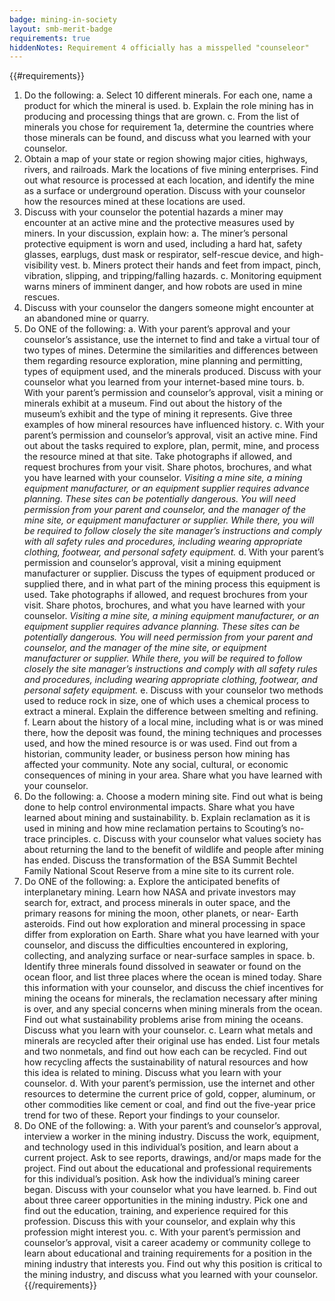 ```yaml
---
badge: mining-in-society
layout: smb-merit-badge
requirements: true
hiddenNotes: Requirement 4 officially has a misspelled "counseleor"
---
```


{{#requirements}}
1. Do the following:
    a. Select 10 different minerals. For each one, name a product for which the mineral is used.
    b. Explain the role mining has in producing and processing things that are grown.
    c. From the list of minerals you chose for requirement 1a, determine the countries where those minerals can be found, and discuss what you learned with your counselor.
2. Obtain a map of your state or region showing major cities, highways, rivers, and railroads. Mark the locations of five mining enterprises. Find out what resource is processed at each location, and identify the mine as a surface or underground operation. Discuss with your counselor how the resources mined at these locations are used.
3. Discuss with your counselor the potential hazards a miner may encounter at an active mine and the protective measures used by miners. In your discussion, explain how:
    a. The miner’s personal protective equipment is worn and used, including a hard hat, safety glasses, earplugs, dust mask or respirator, self-rescue device, and high-visibility vest.
    b. Miners protect their hands and feet from impact, pinch, vibration, slipping, and tripping/falling hazards.
    c. Monitoring equipment warns miners of imminent danger, and how robots are used in mine rescues.
4. Discuss with your counselor the dangers someone might encounter at an abandoned mine or quarry.
5. Do ONE of the following:
    a. With your parent’s approval and your counselor’s assistance, use the internet to find and take a virtual tour of two types of mines. Determine the similarities and differences between them regarding resource exploration, mine planning and permitting, types of equipment used, and the minerals produced. Discuss with your counselor what you learned from your internet-based mine tours.
    b. With your parent’s permission and counselor’s approval, visit a mining or minerals exhibit at a museum. Find out about the history of the museum’s exhibit and the type of mining it represents. Give three examples of how mineral resources have influenced history.
    c. With your parent’s permission and counselor’s approval, visit an active mine. Find out about the tasks required to explore, plan, permit, mine, and process the resource mined at that site. Take photographs if allowed, and request brochures from your visit. Share photos, brochures, and what you have learned with your counselor.
        *Visiting a mine site, a mining equipment manufacturer, or an equipment supplier requires advance planning. These sites can be potentially dangerous. You will need permission from your parent and counselor, and the manager of the mine site, or equipment manufacturer or supplier. While there, you will be required to follow closely the site manager’s instructions and comply with all safety rules and procedures, including wearing appropriate clothing, footwear, and personal safety equipment.*
    d. With your parent’s permission and counselor’s approval, visit a mining equipment manufacturer or supplier. Discuss the types of equipment produced or supplied there, and in what part of the mining process this equipment is used. Take photographs if allowed, and request brochures from your visit. Share photos, brochures, and what you have learned with your counselor.
        *Visiting a mine site, a mining equipment manufacturer, or an equipment supplier requires advance planning. These sites can be potentially dangerous. You will need permission from your parent and counselor, and the manager of the mine site, or equipment manufacturer or supplier. While there, you will be required to follow closely the site manager’s instructions and comply with all safety rules and procedures, including wearing appropriate clothing, footwear, and personal safety equipment.*
    e. Discuss with your counselor two methods used to reduce rock in size, one of which uses a chemical process to extract a mineral. Explain the difference between smelting and refining.
    f. Learn about the history of a local mine, including what is or was mined there, how the deposit was found, the mining techniques and processes used, and how the mined resource is or was used. Find out from a historian, community leader, or business person how mining has affected your community. Note any social, cultural, or economic consequences of mining in your area. Share what you have learned with your counselor.
6. Do the following:
    a. Choose a modern mining site. Find out what is being done to help control environmental impacts. Share what you have learned about mining and sustainability.
    b. Explain reclamation as it is used in mining and how mine reclamation pertains to Scouting’s no-trace principles.
    c. Discuss with your counselor what values society has about returning the land to the benefit of wildlife and people after mining has ended. Discuss the transformation of the BSA Summit Bechtel Family National Scout Reserve from a mine site to its current role.
7. Do ONE of the following:
    a. Explore the anticipated benefits of interplanetary mining. Learn how NASA and private investors may search for, extract, and process minerals in outer space, and the primary reasons for mining the moon, other planets, or near- Earth asteroids. Find out how exploration and mineral processing in space differ from exploration on Earth. Share what you have learned with your counselor, and discuss the difficulties encountered in exploring, collecting, and analyzing surface or near-surface samples in space.
    b. Identify three minerals found dissolved in seawater or found on the ocean floor, and list three places where the ocean is mined today. Share this information with your counselor, and discuss the chief incentives for mining the oceans for minerals, the reclamation necessary after mining is over, and any special concerns when mining minerals from the ocean. Find out what sustainability problems arise from mining the oceans. Discuss what you learn with your counselor.
    c. Learn what metals and minerals are recycled after their original use has ended. List four metals and two nonmetals, and find out how each can be recycled. Find out how recycling affects the sustainability of natural resources and how this idea is related to mining. Discuss what you learn with your counselor.
    d. With your parent’s permission, use the internet and other resources to determine the current price of gold, copper, aluminum, or other commodities like cement or coal, and find out the five-year price trend for two of these. Report your findings to your counselor.
8. Do ONE of the following:
    a. With your parent’s and counselor’s approval, interview a worker in the mining industry. Discuss the work, equipment, and technology used in this individual’s position, and learn about a current project. Ask to see reports, drawings, and/or maps made for the project. Find out about the educational and professional requirements for this individual’s position. Ask how the individual’s mining career began. Discuss with your counselor what you have learned.
    b. Find out about three career opportunities in the mining industry. Pick one and find out the education, training, and experience required for this profession. Discuss this with your counselor, and explain why this profession might interest you.
    c. With your parent’s permission and counselor’s approval, visit a career academy or community college to learn about educational and training requirements for a position in the mining industry that interests you. Find out why this position is critical to the mining industry, and discuss what you learned with your counselor.
{{/requirements}}
